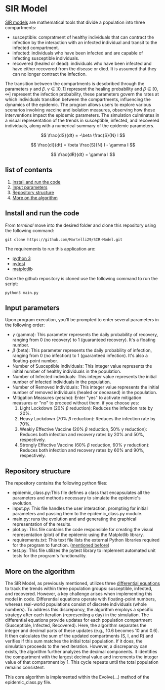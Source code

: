 # SIR Model

[SIR models](https://en.wikipedia.org/wiki/Compartmental_models_in_epidemiology) are mathematical tools that divide a population into three compartments:

- susceptible: compratment of healthy individuals that can contract the infection by the interaction with an infected individual and transit to the infected compartment.
- infected: individuals who have been infected and are capable of infecting susceptible individuals.
- recovered (healed or dead): individuals who have been infected and have either recovered from the disease or died. It is assumed that they can no longer contract the infection.

The transition between the compartments is descbribed through the parameters $\gamma$ and $\beta$.
$\gamma \in ]0,1]$ represent the healing probability and $\beta \in [0,\infty]$ represent the infection probability, these parameters govern the rates at which individuals transition between the compartments, influencing the dynamics of the epidemic.
The program allows users to explore various scenarios involving vaccine and isolation measures, observing how these interventions impact the epidemic parameters. The simulation culminates in a visual representation of the trends in susceptible, infected, and recovered individuals, along with a numerical summary of the epidemic parameters.

$$
\frac{dS}{dt} = -\beta \frac{S}{N} I
$$

$$
\frac{dI}{dt} = \beta \frac{S}{N} I - \gamma I
$$

$$
\frac{dR}{dt} = \gamma I
$$

## list of contents

1. [Install and run the code](https://github.com/Martelli29/SIR-Model#Install-and-run-the-code)
2. [Input parameters](https://github.com/Martelli29/SIR-Model#Input-parameters)
3. [Repository structure](https://github.com/Martelli29/SIR-Model#Repository-structure)
4. [More on the algorithm](https://github.com/Martelli29/SIR-Model#More-on-the-algorithm)

## Install and run the code

From _terminal_ move into the desired folder and clone this repository using the following command:

```shell
git clone https://github.com/Martelli29/SIR-Model.git
```

The requirements to run this application are:

- [python 3](https://www.python.org)
- [pytest](https://docs.pytest.org)
- [matplotlib](https://matplotlib.org)

Once the github repository is cloned use the following command to run the script:

```shell
python3 main.py
```

## Input parameters

Upon program execution, you'll be prompted to enter several parameters in the following order:

- $\gamma$ (gamma): This parameter represents the daily probability of recovery, ranging from 0 (no recovery) to 1 (guaranteed recovery). It's a floating number.
- $\beta$ (beta): This parameter represents the daily probability of infection, ranging from 0 (no infection) to 1 (guaranteed infection). It's also a floating-point number.
- Number of Susceptible individuals: This integer value represents the initial number of healthy individuals in the population.
- Number of Infected individuals: This integer value represents the initial number of infected individuals in the population.
- Number of Removed Individuals: This integer value represents the initial number of removed individuals (healed or deceased) in the population.
- Mitigation Measures (yes/no): Enter "yes" to activate mitigation measures or "no" to proceed without them.
    if you choose yes:
    1. Light Lockdown (20% $\beta$ reduction): Reduces the infection rate by 20%.
    2. Heavy Lockdown (70% $\beta$ reduction): Reduces the infection rate by 70%.
    3. Weakly Effective Vaccine (20% $\beta$ reduction, 50% $\gamma$ reduction): Reduces both infection and recovery rates by 20% and 50%, respectively.
    4. Strongly Effective Vaccine (60% $\beta$ reduction, 90% $\gamma$ reduction): Reduces both infection and recovery rates by 60% and 90%, respectively.

## Repository structure

The repository contains the following python files:

- epidemic_class.py:This file defines a class that encapsulates all the parameters and methods necessary to simulate the epidemic's evolution.
- input.py: This file handles the user interaction, prompting for initial parameters and passing them to the epidemic_class.py module.
- main.py: runs the evolution and and generating the graphical representation of the results.
- plot.py: This file contains the code responsible for creating the visual representation (plot) of the epidemic using the Matplotlib library.
- requirements.txt: This text file lists the external Python libraries required for the program to function. ([mentioned before](https://github.com/Martelli29/SIR-Model#Install-and-run-the-code))
- test.py: This file utilizes the pytest library to implement automated unit tests for the program's functionality.

## More on the algorithm

The SIR Model, as previously mentioned, utilizes three [differential equations](https://github.com/Martelli29/SIR-Model) to track the trends within three population groups: susceptible, infected, and recovered.
However, a key challenge arises when implementing this model in code. Differential equations operate with floating-point numbers, whereas real-world populations consist of discrete individuals (whole numbers).
To address this discrepancy, the algorithm employs a specific strategy after each iteration (representing a day) in the simulation. The differential equations provide updates for each population compartment (Susceptible, Infected, Recovered). Here, the algorithm separates the integer and decimal parts of these updates (e.g., 10.6 becomes 10 and 0.6). It then calculates the sum of the updated compartments (S, I, and R) and verifies if this sum matches the initial total population. If it does, the simulation proceeds to the next iteration. However, a discrepancy can exists, the algorithm further analyzes the decimal components. It identifies the compartment with the largest decimal value and increments the integer value of that compartment by 1. This cycle repeats until the total population remains consistent.

This core algorithm is implemented within the Evolve(...) method of the epidemic_class.py file.
